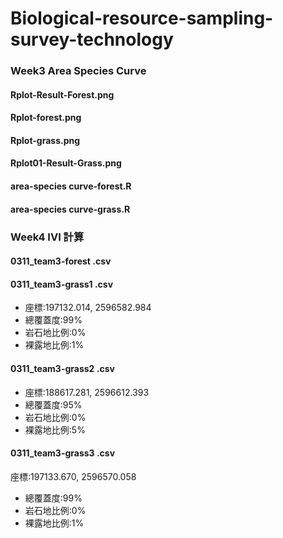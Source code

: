 # Biological-resource-sampling-survey-technology

### Week3 Area Species Curve

#### Rplot-Result-Forest.png	

#### Rplot-forest.png	

#### Rplot-grass.png	

#### Rplot01-Result-Grass.png	

#### area-species curve-forest.R

#### area-species curve-grass.R

### Week4 IVI 計算

#### 0311_team3-forest .csv

#### 0311_team3-grass1 .csv

* 座標:197132.014, 2596582.984	
* 總覆蓋度:99%	
* 岩石地比例:0%	
* 裸露地比例:1%	

#### 0311_team3-grass2 .csv

* 座標:188617.281, 2596612.393	
* 總覆蓋度:95%	
* 岩石地比例:0%	
* 裸露地比例:5%	

#### 0311_team3-grass3 .csv

座標:197133.670, 2596570.058

* 總覆蓋度:99%
* 岩石地比例:0%
* 裸露地比例:1%


